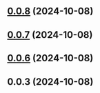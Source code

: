 

## [0.0.8](https://github.com/joaomelo/objects/compare/v0.0.7...v0.0.8) (2024-10-08)

## [0.0.7](https://github.com/joaomelo/objects/compare/v0.0.3...v0.0.7) (2024-10-08)

## [0.0.6](https://github.com/joaomelo/objects/compare/v0.0.3...v0.0.6) (2024-10-08)

## 0.0.3 (2024-10-08)
